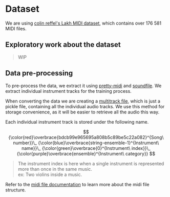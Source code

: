 # Dataset

We are using [colin reffel's Lakh MIDI dataset][dataset-website], which contains over 176 581 MIDI files.

## Exploratory work about the dataset

> WIP

## Data pre-processing

To pre-process the data, we extract it using [pretty-midi][pretty-midi] and [soundfile][soundfile]. We extract individual instrument tracks for the training process.

When converting the data we are creating a [multitrack file](/audiosplit/data/multitrack.py), which is just a pickle file, containing all the individual audio tracks. We use this method for storage convenience, as it will be easier to retrieve all the audio this way.

Each individual instrument track is stored under the following name.

$$
{\color{red}\overbrace{bdcb99e965695a808b5c89be5c22a082}^{Song\ number}}\_
{\color{blue}\overbrace{string-ensemble-1}^{Instrument\ name}}\_
{\color{green}\overbrace{0}^{Instrument\ index}}\_
{\color{purple}\overbrace{ensemble}^{Instrument\ category}}
$$

> The instrument index is here when a single instrument is represented more than once in the same music.  
> ex: Two violins inside a music.

Refer to the [midi file documentation](./midi_files.md#general-informations-about-midi-classes) to learn more about the midi file structure.

[dataset-website]:https://colinraffel.com/projects/lmd/
[pretty-midi]:https://github.com/craffel/pretty-midi
[soundfile]:https://python-soundfile.readthedocs.io/en/0.13.1/
